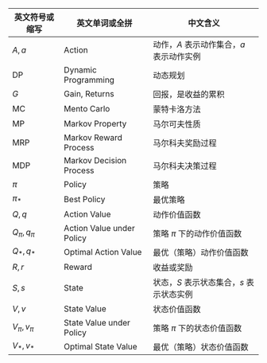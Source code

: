 


|英文符号或缩写|英文单词或全拼|中文含义|
|-|-|-|
|$A,a$|Action|动作，$A$ 表示动作集合，$a$ 表示动作实例|
|DP|Dynamic Programming|动态规划|
|$G$|Gain, Returns|回报，是收益的累积|
|MC|Mento Carlo|蒙特卡洛方法|
|MP|Markov Property|马尔可夫性质|
|MRP|Markov Reward Process|马尔科夫奖励过程|
|MDP|Markov Decision Process|马尔科夫决策过程|
|$\pi$|Policy|策略|
|$\pi_*$|Best Policy|最优策略|
|$Q,q$|Action Value|动作价值函数|
|$Q_\pi,q_\pi$|Action Value under Policy|策略 $\pi$ 下的动作价值函数|
|$Q_*,q_*$|Optimal Action Value|最优（策略）动作价值函数|
|$R,r$|Reward|收益或奖励|
|$S,s$|State|状态，$S$ 表示状态集合，$s$ 表示状态实例|
|$V,v$|State Value|状态价值函数|
|$V_\pi,v_\pi$|State Value under Policy|策略 $\pi$ 下的状态价值函数|
|$V_*,v_*$|Optimal State Value|最优（策略）状态价值函数|

